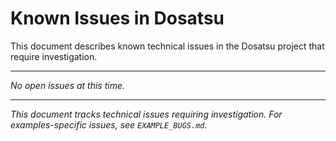 # Known Issues in Dosatsu

This document describes known technical issues in the Dosatsu project that require investigation.

---

*No open issues at this time.*

---

*This document tracks technical issues requiring investigation. For examples-specific issues, see `EXAMPLE_BUGS.md`.*